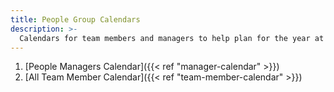 ```yaml
---
title: People Group Calendars
description: >-
  Calendars for team members and managers to help plan for the year at GitLab.
---
```


1. [People Managers Calendar]({{< ref "manager-calendar" >}})
1. [All Team Member Calendar]({{< ref "team-member-calendar" >}})
